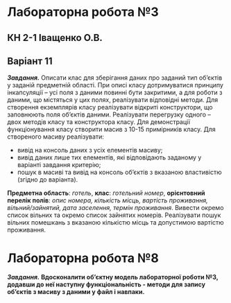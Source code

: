 # Лабораторна робота №3
## КН 2-1 Іващенко О.В.
## Варіант 11

  ***Завдання.*** Описати клас для зберігання даних про заданий тип об’єктів у заданій предметній області.
  При описі класу дотримуватися принципу інкапсуляції – усі поля з даними повинні бути закритими,
  а для роботи з даними, що містяться у цих полях, реалізувати відповідні методи.
  Для створення екземплярів класу реалізувати відкриті конструктори, що заповнюють поля об’єктів даними.
  Реалізувати перегрузку одного – двох методів класу та конструктора класу. Для демонстрації функціонування
  класу створити масив з 10-15 примірників класу. Для створеного масиву реалізувати:
  * вивід на консоль даних з усіх елементів масиву;
  * вивід даних лише тих елементів, які відповідають заданому у варіанті завдання критерію;
  * пошук в масиві та вивід на консоль об’єктів з вказаною властивістю (згідно до варіанта).

  **Предметна область**: *готель*, **клас**: *готельний номер*, **орієнтовний перелік полів**: *опис номера,
  кількість місць, вартість проживання, вільний/зайнятий, дата заселення, термін проживання*.
  Вивести окремо список вільних та окремо список зайнятих номерів. Реалізувати пошук вільних помешкань
  з вказаною кількістю місць та допустимою вартістю проживання.
  
  
# Лабораторна робота №8

  ***Завдання.*** 
  **Вдосконалити об’єктну модель лабораторної роботи №3, 
  додавши до неї наступну функціональність - 
  методи для запису об’єктів з масиву з даними у файл і навпаки.**